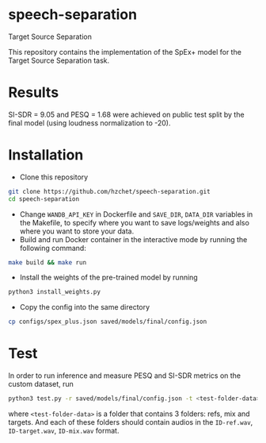 # speech-separation
Target Source Separation

This repository contains the implementation of the SpEx+ model for the Target Source Separation task. 

# Results
SI-SDR = $9.05$ and PESQ = $1.68$ were achieved on public test split by the final model (using loudness normalization to -20).

# Installation
- Clone this repository
```bash
git clone https://github.com/hzchet/speech-separation.git
cd speech-separation
```
- Change `WANDB_API_KEY` in Dockerfile and `SAVE_DIR`, `DATA_DIR` variables in the Makefile, to specify where you want to save logs/weights and also where you want to store your data.
- Build and run Docker container in the interactive mode by running the following command:
```bash
make build && make run
```
- Install the weights of the pre-trained model by running
```bash
python3 install_weights.py
```
- Copy the config into the same directory
```bash
cp configs/spex_plus.json saved/models/final/config.json
```

# Test
In order to run inference and measure PESQ and SI-SDR metrics on the custom dataset, run
```bash
python3 test.py -r saved/models/final/config.json -t <test-folder-data> -b 1
```
where `<test-folder-data>` is a folder that contains 3 folders: refs, mix and targets. And each of these folders should contain audios in the `ID-ref.wav`, `ID-target.wav`, `ID-mix.wav` format.
